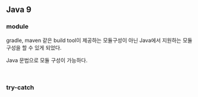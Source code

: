## Java 9


### module

gradle, maven 같은 build tool이 제공하는 모듈구성이 아닌 Java에서 지원하는 모듈 구성을 할 수 있게 되었다.

Java 문법으로 모듈 구성이 가능하다.

<br>

### try-catch
